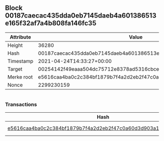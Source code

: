 ## Block 00187caecac435dda0eb7145daeb4a601386513e165f32af7a4b808fa146fc35

Attribute | Value
--- | ---
Height | 36280
Hash | 00187caecac435dda0eb7145daeb4a601386513e165f32af7a4b808fa146fc35
Timestamp | 2021-04-24T14:33:27+00:00
Target | 00254142f49eaaa504dc75712e8378ad5316cbcead634704b3734b6271167cc4
Merke root | e5616caa4ba0c2c384bf1879b7f4a2d2eb2f47c0a60d3d903a1845ed9ed942ab
Nonce | 2299230159

```

```

### Transactions

Hash | Amount
--- | ---
[e5616caa4ba0c2c384bf1879b7f4a2d2eb2f47c0a60d3d903a1845ed9ed942ab](e5616caa4ba0c2c384bf1879b7f4a2d2eb2f47c0a60d3d903a1845ed9ed942ab.md) | 10.00000000 SKEPTI 
